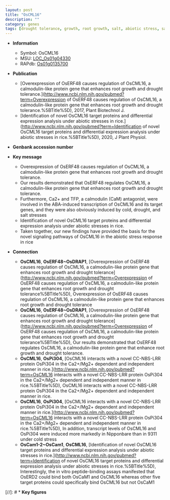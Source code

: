 ```yaml
---
layout: post
title: "OsCML16"
description: ""
category: genes
tags: [drought tolerance, growth, root growth, salt, abiotic stress, salt stress, stress, biotic stress, stress response]
---
```


* **Information**  
    + Symbol: OsCML16  
    + MSU: [LOC_Os01g04330](http://rice.uga.edu/cgi-bin/ORF_infopage.cgi?orf=LOC_Os01g04330)  
    + RAPdb: [Os01g0135700](http://rapdb.dna.affrc.go.jp/viewer/gbrowse_details/irgsp1?name=Os01g0135700)  

* **Publication**  
    + [Overexpression of OsERF48 causes regulation of OsCML16, a calmodulin-like protein gene that enhances root growth and drought tolerance.](http://www.ncbi.nlm.nih.gov/pubmed?term=Overexpression of OsERF48 causes regulation of OsCML16, a calmodulin-like protein gene that enhances root growth and drought tolerance.%5BTitle%5D), 2017, Plant Biotechnol J.
    + [Identification of novel OsCML16 target proteins and differential expression analysis under abiotic stresses in rice.](http://www.ncbi.nlm.nih.gov/pubmed?term=Identification of novel OsCML16 target proteins and differential expression analysis under abiotic stresses in rice.%5BTitle%5D), 2020, J Plant Physiol.

* **Genbank accession number**  

* **Key message**  
    + Overexpression of OsERF48 causes regulation of OsCML16, a calmodulin-like protein gene that enhances root growth and drought tolerance.
    + Our results demonstrated that OsERF48 regulates OsCML16, a calmodulin-like protein gene that enhances root growth and drought tolerance.
    + Furthermore, Ca2+ and TFP, a calmodulin (CaM) antagonist, were involved in the ABA-induced transcription of OsCML16 and its target genes, and they were also obviously induced by cold, drought, and salt stresses
    + Identification of novel OsCML16 target proteins and differential expression analysis under abiotic stresses in rice.
    + Taken together, our new findings have provided the basis for the novel signaling pathways of OsCML16 in the abiotic stress response in rice

* **Connection**  
    + __OsCML16__, __OsERF48~OsDRAP1__, [Overexpression of OsERF48 causes regulation of OsCML16, a calmodulin-like protein gene that enhances root growth and drought tolerance](http://www.ncbi.nlm.nih.gov/pubmed?term=Overexpression of OsERF48 causes regulation of OsCML16, a calmodulin-like protein gene that enhances root growth and drought tolerance%5BTitle%5D), Overexpression of OsERF48 causes regulation of OsCML16, a calmodulin-like protein gene that enhances root growth and drought tolerance
    + __OsCML16__, __OsERF48~OsDRAP1__, [Overexpression of OsERF48 causes regulation of OsCML16, a calmodulin-like protein gene that enhances root growth and drought tolerance](http://www.ncbi.nlm.nih.gov/pubmed?term=Overexpression of OsERF48 causes regulation of OsCML16, a calmodulin-like protein gene that enhances root growth and drought tolerance%5BTitle%5D), Our results demonstrated that OsERF48 regulates OsCML16, a calmodulin-like protein gene that  enhance root growth and drought tolerance.
    + __OsCML16__, __OsPi304__, [OsCML16 interacts with a novel CC-NBS-LRR protein OsPi304 in the Ca2+/Mg2+ dependent and independent manner in rice.](http://www.ncbi.nlm.nih.gov/pubmed?term=OsCML16 interacts with a novel CC-NBS-LRR protein OsPi304 in the Ca2+/Mg2+ dependent and independent manner in rice.%5BTitle%5D), OsCML16 interacts with a novel CC-NBS-LRR protein OsPi304 in the Ca2+/Mg2+ dependent and independent manner in rice.
    + __OsCML16__, __OsPi304__, [OsCML16 interacts with a novel CC-NBS-LRR protein OsPi304 in the Ca2+/Mg2+ dependent and independent manner in rice.](http://www.ncbi.nlm.nih.gov/pubmed?term=OsCML16 interacts with a novel CC-NBS-LRR protein OsPi304 in the Ca2+/Mg2+ dependent and independent manner in rice.%5BTitle%5D),  In addition, transcript levels of OsCML16 and OsPi304 were induced more markedly in Nipponbare than in 9311 under cold stress
    + __OsCam1-2~OsCam1__, __OsCML16__, [Identification of novel OsCML16 target proteins and differential expression analysis under abiotic stresses in rice.](http://www.ncbi.nlm.nih.gov/pubmed?term=Identification of novel OsCML16 target proteins and differential expression analysis under abiotic stresses in rice.%5BTitle%5D),  Interestingly, the in vitro peptide-binding assays manifested that OsERD2 could bind both OsCaM1 and OsCML16 whereas other five target proteins could specifically bind OsCML16 but not OsCaM1

[//]: # * **Key figures**  


